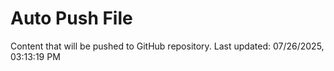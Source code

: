 # Auto Push File

Content that will be pushed to GitHub repository.
Last updated: 07/26/2025, 03:13:19 PM